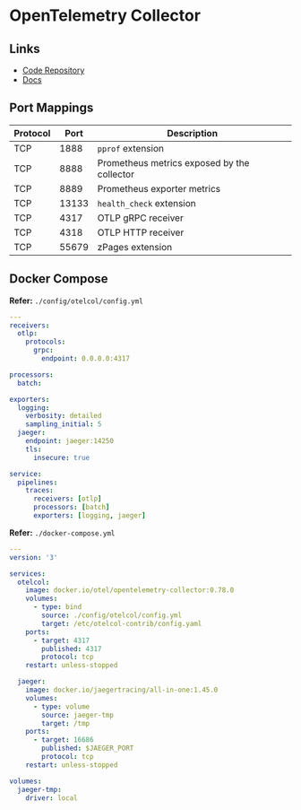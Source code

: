 # OpenTelemetry Collector

## Links

- [Code Repository](https://github.com/open-telemetry/opentelemetry-collector)
- [Docs](https://opentelemetry.io/docs/collector)

## Port Mappings

| Protocol | Port  | Description                                 |
| -------- | ----- | ------------------------------------------- |
| TCP      | 1888  | `pprof` extension                           |
| TCP      | 8888  | Prometheus metrics exposed by the collector |
| TCP      | 8889  | Prometheus exporter metrics                 |
| TCP      | 13133 | `health_check` extension                    |
| TCP      | 4317  | OTLP gRPC receiver                          |
| TCP      | 4318  | OTLP HTTP receiver                          |
| TCP      | 55679 | zPages extension                            |

## Docker Compose

**Refer:** `./config/otelcol/config.yml`

```yml
---
receivers:
  otlp:
    protocols:
      grpc:
        endpoint: 0.0.0.0:4317

processors:
  batch:

exporters:
  logging:
    verbosity: detailed
    sampling_initial: 5
  jaeger:
    endpoint: jaeger:14250
    tls:
      insecure: true

service:
  pipelines:
    traces:
      receivers: [otlp]
      processors: [batch]
      exporters: [logging, jaeger]
```

**Refer:** `./docker-compose.yml`

```yml
---
version: '3'

services:
  otelcol:
    image: docker.io/otel/opentelemetry-collector:0.78.0
    volumes:
      - type: bind
        source: ./config/otelcol/config.yml
        target: /etc/otelcol-contrib/config.yaml
    ports:
      - target: 4317
        published: 4317
        protocol: tcp
    restart: unless-stopped

  jaeger:
    image: docker.io/jaegertracing/all-in-one:1.45.0
    volumes:
      - type: volume
        source: jaeger-tmp
        target: /tmp
    ports:
      - target: 16686
        published: $JAEGER_PORT
        protocol: tcp
    restart: unless-stopped

volumes:
  jaeger-tmp:
    driver: local
```
